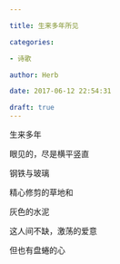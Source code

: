```yaml
---

title: 生来多年所见

categories:

- 诗歌

author: Herb

date: 2017-06-12 22:54:31

draft: true
---
```


生来多年

眼见的，尽是横平竖直

钢铁与玻璃

精心修剪的草地和

灰色的水泥

这人间不缺，激荡的爱意

但也有盘蜷的心